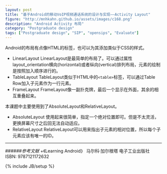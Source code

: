 ```yaml
---
layout: post
title: "基于Android的移动VoIP视频通话系统的设计与实现——Activity Layout"
figure: "http://mnhkahn.github.io/assets/images/c168.png"
description: "Android Activity 布局"
category: "Postgraduate design"
tags: ["Postgraduate design", "SIP", "opensips", "Evaluate"]
---
```


Android的布局有点像HTML的标签，也可以为其添加类似于CSS的样式。

+ LinearLayout
LinearLayout是最简单的布局了。可以通过属性layout_orientation横向(horizontal)或者纵向(vertical)排列布局，元素的绘制是按照加入顺序进行的。
+ TableLayout
TableLayout类似于HTML中的`<table>`标签，可以通过Table Row加入子元素作为一行元素。
+ FrameLayout
FrameLayout像一副扑克牌，最后一个显示在外面，其余的相互重叠起来。

本课题中主要使用到了AbsoluteLayout和RelativeLayout。

+ AbsoluteLayout
使用起来很简单，指定一个绝对位置即可。但是不太灵活，更换屏幕尺寸之后回无法自动适应。
+ RelativeLayout
RelativeLayout可以用来指出子元素的相对位置，所以每个子元素应该有唯一的ID。

---
######*参考文献*
+《Learning Android》 马尔科·加尔根塔 电子工业出版社 ISBN: 9787121172632

{% include JB/setup %}